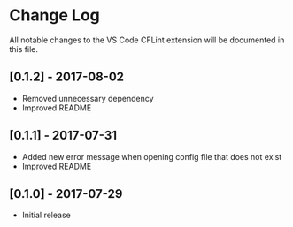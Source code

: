 # Change Log
All notable changes to the VS Code CFLint extension will be documented in this file.

## [0.1.2] - 2017-08-02
* Removed unnecessary dependency
* Improved README

## [0.1.1] - 2017-07-31
* Added new error message when opening config file that does not exist
* Improved README

## [0.1.0] - 2017-07-29
* Initial release
